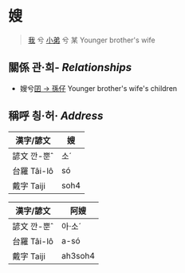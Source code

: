 # 嫂
> [我](member1.md) 兮 [小弟](member6.md) 兮 某 Younger brother's wife

## 關係 관·희- _Relationships_

- 嫂兮[囝 → 孫仔](member22.md) Younger brother's wife's children



## 稱呼 칑·허· _Address_

漢字/諺文 | 嫂
--- | ---
諺文 깐-뿐ˆ | 소ˊ
台羅 Tâi-lô | só
戴字 Taiji | soh4


漢字/諺文 | 阿嫂
--- | ---
諺文 깐-뿐ˆ | 아·소ˊ
台羅 Tâi-lô | a-só
戴字 Taiji | ah3soh4


